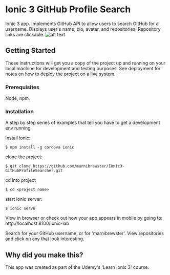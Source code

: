 # Ionic 3 GitHub Profile Search
 Ionic 3 app. Implements GitHub API to allow users to search GitHub for a username. Displays user's name, bio, avatar, and repositories. Repository links are clickable.
 ![alt text](https://github.com/marnibrewster/Ionic3-GitHubProfileSearcher/blob/master/src/assets/icon/favicon.ico "Logo Title Text 1")

## Getting Started
These instructions will get you a copy of the project up and running on your local machine for development and testing purposes. See deployment for notes on how to deploy the project on a live system.
### Prerequisites
Node, npm.
### Installation
A step by step series of examples that tell you have to get a development env running



Install ionic:
```
$ npm install -g cordova ionic
```
clone the project:
```
$ git clone https://github.com/marnibrewster/Ionic3-GitHubProfileSearcher.git
```
cd into project
```
$ cd <project name>
```
start ionic server:
```
$ ionic serve
```
View in browser or check out how your app appears in mobile by going to: http://localhost:8100/ionic-lab

Search for your GitHub username, or for 'marnibrewster'.
View repositories and click on any that look interesting.

## Why did you make this?
This app was created as part of the Udemy's 'Learn Ionic 3' course.
